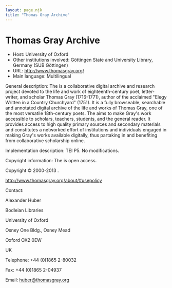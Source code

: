 ```yaml
---
layout: page.njk
title: "Thomas Gray Archive"
---
```

# Thomas Gray Archive




* Host: University of Oxford
* Other institutions involved:
 Göttingen State and University
 Library, Germany (SUB Göttingen)
* URL: <http://www.thomasgray.org/>
* Main language: Multilingual



General description: The is a
 collaborative digital archive and research project devoted to
 the life and work of eighteenth-century poet, letter-writer,
 and scholar Thomas Gray (1716-1771), author of the acclaimed
 "Elegy Written in a Country Churchyard" (1751). It is a fully
 browseable, searchable and annotated digital archive of the
 life and works of Thomas Gray, one of the most versatile
 18th-century poets. The aims to make
 Gray's work accessible to scholars, teachers, students, and
 the general reader. It provides access to high quality
 primary sources and secondary materials and constitutes a
 networked effort of institutions and individuals engaged in
 making Gray's works available digitally, thus partaking in
 and benefiting from collaborative scholarship online.



Implementation description:
 TEI P5. No modifications.



Copyright information: The is open
 access.
 
 Copyright © 2000-2013 .
 
 http://www.thomasgray.org/about/#usepolicy



Contact:
 



Alexander Huber


Bodleian Libraries
 
 University of Oxford
 
 Osney One Bldg., Osney Mead
 
 Oxford OX2 0EW
 
 UK



Telephone: +44 (0)1865 2-80032



Fax: +44 (0)1865 2-04937



Email: [huber@thomasgray.org](mailto:huber@thomasgray.org)





